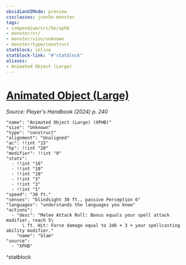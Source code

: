 ```yaml
---
obsidianUIMode: preview
cssclasses: json5e-monster
tags:
- compendium/src/5e/xphb
- monster/cr/
- monster/size/unknown
- monster/type/construct
statblock: inline
statblock-link: "#^statblock"
aliases:
- Animated Object (Large)
---
```

# [Animated Object (Large)](3-Mechanics\CLI\bestiary\construct/animated-object-large-xphb.md)
*Source: Player's Handbook (2024) p. 240*  

```statblock
"name": "Animated Object (Large) (XPHB)"
"size": "Unknown"
"type": "construct"
"alignment": "Unaligned"
"ac": !!int "15"
"hp": !!int "20"
"modifier": !!int "0"
"stats":
  - !!int "16"
  - !!int "10"
  - !!int "10"
  - !!int "3"
  - !!int "3"
  - !!int "1"
"speed": "30 ft."
"senses": "blindsight 30 ft., passive Perception 6"
"languages": "understands the languages you know"
"actions":
  - "desc": "Melee Attack Roll: Bonus equals your spell attack modifier, reach 5\
      \ ft. Hit: Force damage equal to 2d6 + 3 + your spellcasting ability modifier."
    "name": "Slam"
"source":
  - "XPHB"
```
^statblock
